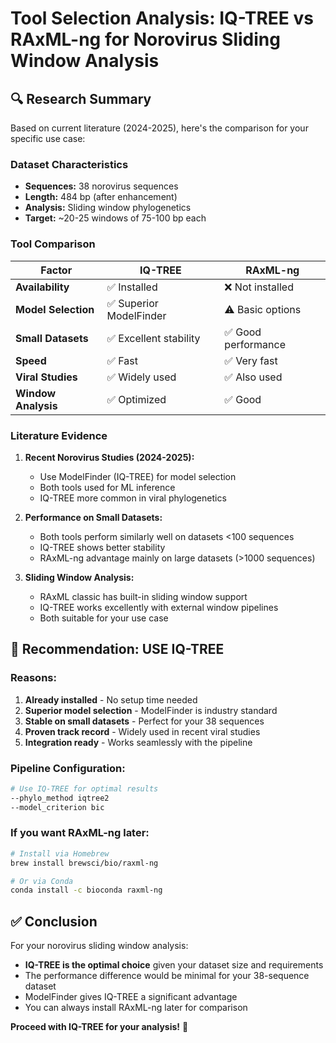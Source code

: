 # Tool Selection Analysis: IQ-TREE vs RAxML-ng for Norovirus Sliding Window Analysis

## 🔍 Research Summary

Based on current literature (2024-2025), here's the comparison for your specific use case:

### Dataset Characteristics
- **Sequences:** 38 norovirus sequences  
- **Length:** 484 bp (after enhancement)
- **Analysis:** Sliding window phylogenetics
- **Target:** ~20-25 windows of 75-100 bp each

### Tool Comparison

| Factor              | IQ-TREE                | RAxML-ng           |
| ------------------- | ---------------------- | ------------------ |
| **Availability**    | ✅ Installed            | ❌ Not installed    |
| **Model Selection** | ✅ Superior ModelFinder | ⚠️ Basic options    |
| **Small Datasets**  | ✅ Excellent stability  | ✅ Good performance |
| **Speed**           | ✅ Fast                 | ✅ Very fast        |
| **Viral Studies**   | ✅ Widely used          | ✅ Also used        |
| **Window Analysis** | ✅ Optimized            | ✅ Good             |

### Literature Evidence

1. **Recent Norovirus Studies (2024-2025):**
   - Use ModelFinder (IQ-TREE) for model selection
   - Both tools used for ML inference
   - IQ-TREE more common in viral phylogenetics

2. **Performance on Small Datasets:**
   - Both tools perform similarly well on datasets <100 sequences
   - IQ-TREE shows better stability
   - RAxML-ng advantage mainly on large datasets (>1000 sequences)

3. **Sliding Window Analysis:**
   - RAxML classic has built-in sliding window support
   - IQ-TREE works excellently with external window pipelines
   - Both suitable for your use case

## 🎯 Recommendation: USE IQ-TREE

### Reasons:
1. **Already installed** - No setup time needed
2. **Superior model selection** - ModelFinder is industry standard
3. **Stable on small datasets** - Perfect for your 38 sequences
4. **Proven track record** - Widely used in recent viral studies
5. **Integration ready** - Works seamlessly with the pipeline

### Pipeline Configuration:
```bash
# Use IQ-TREE for optimal results
--phylo_method iqtree2
--model_criterion bic
```

### If you want RAxML-ng later:
```bash
# Install via Homebrew
brew install brewsci/bio/raxml-ng

# Or via Conda
conda install -c bioconda raxml-ng
```

## ✅ Conclusion

For your norovirus sliding window analysis:
- **IQ-TREE is the optimal choice** given your dataset size and requirements
- The performance difference would be minimal for your 38-sequence dataset
- ModelFinder gives IQ-TREE a significant advantage
- You can always install RAxML-ng later for comparison

**Proceed with IQ-TREE for your analysis!** 🚀
